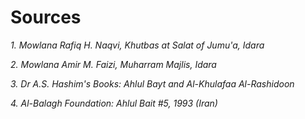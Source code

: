 Sources
=======

*1. Mowlana Rafiq H. Naqvi, Khutbas at Salat of Jumu'a, Idara*

*2. Mowlana Amir M. Faizi, Muharram Majlis, Idara*

*3. Dr A.S. Hashim's Books: Ahlul Bayt and Al-Khulafaa Al-Rashidoon*

*4. Al-Balagh Foundation: Ahlul Bait \#5, 1993 (Iran)*


